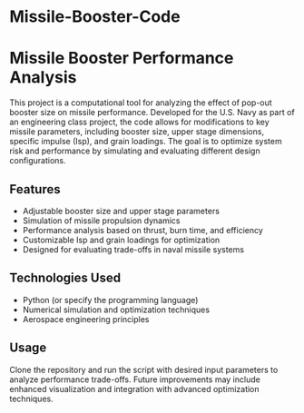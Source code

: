 # Missile-Booster-Code

# Missile Booster Performance Analysis

This project is a computational tool for analyzing the effect of pop-out booster size on missile performance. Developed for the U.S. Navy as part of an engineering class project, the code allows for modifications to key missile parameters, including booster size, upper stage dimensions, specific impulse (Isp), and grain loadings. The goal is to optimize system risk and performance by simulating and evaluating different design configurations.

## Features
- Adjustable booster size and upper stage parameters  
- Simulation of missile propulsion dynamics  
- Performance analysis based on thrust, burn time, and efficiency  
- Customizable Isp and grain loadings for optimization  
- Designed for evaluating trade-offs in naval missile systems  

## Technologies Used
- Python (or specify the programming language)  
- Numerical simulation and optimization techniques  
- Aerospace engineering principles  

## Usage
Clone the repository and run the script with desired input parameters to analyze performance trade-offs. Future improvements may include enhanced visualization and integration with advanced optimization techniques.

